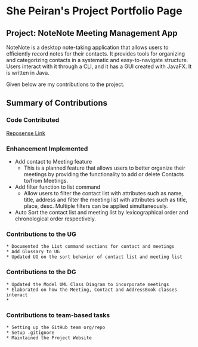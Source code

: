 # She Peiran's Project Portfolio Page

## Project: NoteNote Meeting Management App

NoteNote is a desktop note-taking application that allows users to efficiently record notes for their contacts. It
provides tools for organizing and categorizing contacts in a systematic and easy-to-navigate structure. Users interact
with it through a CLI, and it has a GUI created with JavaFX. It is written in Java.

Given below are my contributions to the project.

## Summary of Contributions

### Code Contributed

[Reposense Link](https://nus-cs2103-ay2324s1.github.io/tp-dashboard/?search=s-peiran&breakdown=true)

### Enhancement Implemented

* Add contact to Meeting feature
    * This is a planned feature that allows users to better organize their meetings by providing the functionality to
      add or delete Contacts to/from Meetings.
* Add filter function to list command
    * Allow users to filter the contact list with attributes such as name, title, address and filter the meeting list
      with attributes such as title, place, desc. Multiple filters can be applied simultaneously.
* Auto Sort the contact list and meeting list by lexicographical order and chronological order respectively.

### Contributions to the UG

    * Documented the List command sections for contact and meetings
    * Add Glossary to UG
    * Updated UG on the sort behavior of contact list and meeting list

### Contributions to the DG

    * Updated the Model UML Class Diagram to incorporate meetings
    * Elaborated on how the Meeting, Contact and AddressBook classes interact
    * 

### Contributions to team-based tasks

    * Setting up the GitHub team org/repo
    * Setup .gitignore
    * Maintained the Project Website
